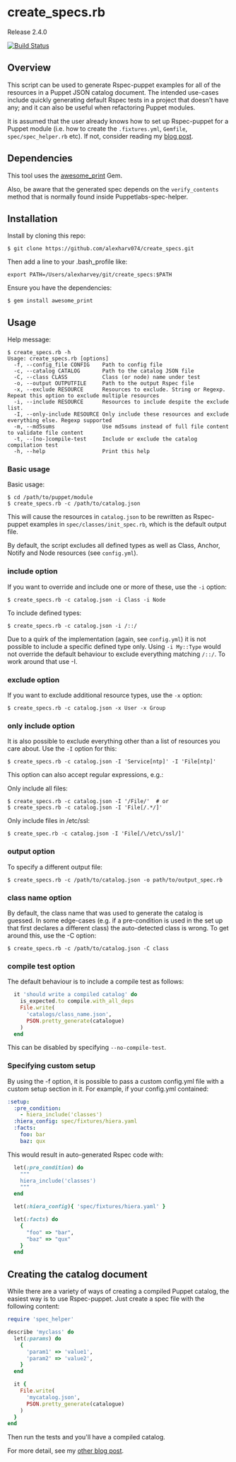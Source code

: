 # create_specs.rb

Release 2.4.0

[![Build Status](https://img.shields.io/travis/alexharv074/create_specs.svg)](https://travis-ci.org/alexharv074/create_specs)

## Overview

This script can be used to generate Rspec-puppet examples for all of the resources in a Puppet JSON catalog document. The intended use-cases include quickly generating default Rspec tests in a project that doesn't have any; and it can also be useful when refactoring Puppet modules.

It is assumed that the user already knows how to set up Rspec-puppet for a Puppet module (i.e. how to create the `.fixtures.yml`, `Gemfile`, `spec/spec_helper.rb` etc).  If not, consider reading my [blog post](http://razorconsulting.com.au/setting-up-puppet-module-testing-from-scratch-part-ii-beaker-for-module-testing.html).

## Dependencies

This tool uses the [awesome_print](https://github.com/awesome-print/awesome_print) Gem.

Also, be aware that the generated spec depends on the `verify_contents` method that is normally found inside Puppetlabs-spec-helper.

## Installation

Install by cloning this repo:

```
$ git clone https://github.com/alexharv074/create_specs.git
```

Then add a line to your .bash_profile like:

```
export PATH=/Users/alexharvey/git/create_specs:$PATH
```

Ensure you have the dependencies:

```
$ gem install awesome_print
```

## Usage

Help message:

```
$ create_specs.rb -h
Usage: create_specs.rb [options]
  -f, --config_file CONFIG    Path to config file
  -c, --catalog CATALOG       Path to the catalog JSON file
  -C, --class CLASS           Class (or node) name under test
  -o, --output OUTPUTFILE     Path to the output Rspec file
  -x, --exclude RESOURCE      Resources to exclude. String or Regexp. Repeat this option to exclude multiple resources
  -i, --include RESOURCE      Resources to include despite the exclude list.
  -I, --only-include RESOURCE Only include these resources and exclude everything else. Regexp supported
  -m, --md5sums               Use md5sums instead of full file content to validate file content
  -t, --[no-]compile-test     Include or exclude the catalog compilation test
  -h, --help                  Print this help
```

### Basic usage

Basic usage:

```
$ cd /path/to/puppet/module
$ create_specs.rb -c /path/to/catalog.json
```

This will cause the resources in `catalog.json` to be rewritten as Rspec-puppet examples in `spec/classes/init_spec.rb`, which is the default output file.

By default, the script excludes all defined types as well as Class, Anchor, Notify and Node resources (see `config.yml`).

### include option

If you want to override and include one or more of these, use the `-i` option:

```
$ create_specs.rb -c catalog.json -i Class -i Node
```

To include defined types:

```
$ create_specs.rb -c catalog.json -i /::/
```

Due to a quirk of the implementation (again, see `config.yml`) it is not possible to include a specific defined type only. Using `-i My::Type` would not override the default behaviour to exclude everything matching `/::/`. To work around that use -I.

### exclude option

If you want to exclude additional resource types, use the `-x` option:

```
$ create_specs.rb -c catalog.json -x User -x Group
```

### only include option

It is also possible to exclude everything other than a list of resources you care about. Use the `-I` option for this:

```
$ create_specs.rb -c catalog.json -I 'Service[ntp]' -I 'File[ntp]'
```

This option can also accept regular expressions, e.g.:

Only include all files:

```
$ create_specs.rb -c catalog.json -I '/File/'  # or
$ create_specs.rb -c catalog.json -I 'File[/.*/]'
```

Only include files in /etc/ssl:

```
$ create_spec.rb -c catalog.json -I 'File[/\/etc\/ssl/]'
```

### output option

To specify a different output file:

```
$ create_specs.rb -c /path/to/catalog.json -o path/to/output_spec.rb
```

### class name option

By default, the class name that was used to generate the catalog is guessed. In some edge-cases (e.g. if a pre-condition is used in the set up that first declares a different class) the auto-detected class is wrong. To get around this, use the -C option:

```
$ create_specs.rb -c /path/to/catalog.json -C class
```

### compile test option

The default behaviour is to include a compile test as follows:

``` ruby
  it 'should write a compiled catalog' do
    is_expected.to compile.with_all_deps
    File.write(
      'catalogs/class_name.json',
      PSON.pretty_generate(catalogue)
    )
  end
```

This can be disabled by specifying `--no-compile-test`.

### Specifying custom setup

By using the -f option, it is possible to pass a custom config.yml file with a custom setup section in it. For example, if your config.yml contained:

``` yaml
:setup:
  :pre_condition:
    - hiera_include('classes')
  :hiera_config: spec/fixtures/hiera.yaml
  :facts:
    foo: bar
    baz: qux
```

This would result in auto-generated Rspec code with:

``` ruby
  let(:pre_condition) do
    """
    hiera_include('classes')
    """
  end

  let(:hiera_config){ 'spec/fixtures/hiera.yaml' }

  let(:facts) do
    {
      "foo" => "bar",
      "baz" => "qux"
    }
  end
```

## Creating the catalog document

While there are a variety of ways of creating a compiled Puppet catalog, the easiest way is to use Rspec-puppet.  Just create a spec file with the following content:

```ruby
require 'spec_helper'

describe 'myclass' do
  let(:params) do
    {
      'param1' => 'value1',
      'param2' => 'value2',
    }
  end

  it {
    File.write(
      'mycatalog.json',
      PSON.pretty_generate(catalogue)
    )
  }
end
```

Then run the tests and you'll have a compiled catalog.

For more detail, see my [other blog post](http://razorconsulting.com.au/dumping-the-catalog-in-rspec-puppet.html).

